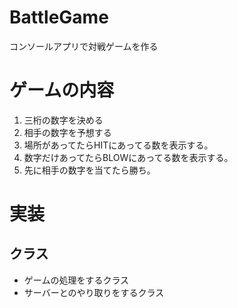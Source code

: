 # BattleGame
コンソールアプリで対戦ゲームを作る

# ゲームの内容
1. 三桁の数字を決める
1. 相手の数字を予想する
1. 場所があってたらHITにあってる数を表示する。
1. 数字だけあってたらBLOWにあってる数を表示する。
1. 先に相手の数字を当てたら勝ち。

# 実装
## クラス
* ゲームの処理をするクラス
* サーバーとのやり取りをするクラス
